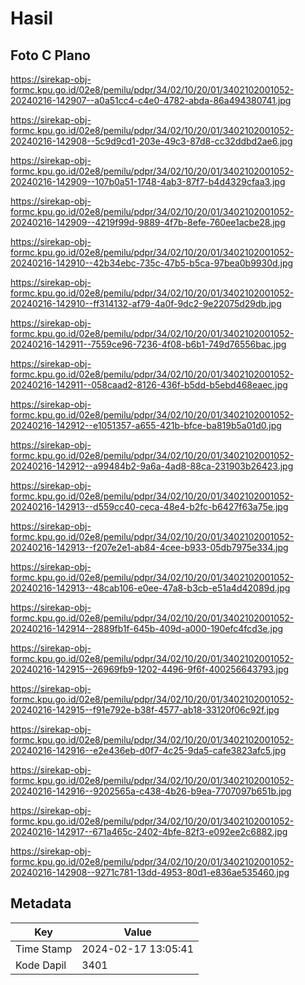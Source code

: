 # Hasil

## Foto C Plano

https://sirekap-obj-formc.kpu.go.id/02e8/pemilu/pdpr/34/02/10/20/01/3402102001052-20240216-142907--a0a51cc4-c4e0-4782-abda-86a494380741.jpg

https://sirekap-obj-formc.kpu.go.id/02e8/pemilu/pdpr/34/02/10/20/01/3402102001052-20240216-142908--5c9d9cd1-203e-49c3-87d8-cc32ddbd2ae6.jpg

https://sirekap-obj-formc.kpu.go.id/02e8/pemilu/pdpr/34/02/10/20/01/3402102001052-20240216-142909--107b0a51-1748-4ab3-87f7-b4d4329cfaa3.jpg

https://sirekap-obj-formc.kpu.go.id/02e8/pemilu/pdpr/34/02/10/20/01/3402102001052-20240216-142909--4219f99d-9889-4f7b-8efe-760ee1acbe28.jpg

https://sirekap-obj-formc.kpu.go.id/02e8/pemilu/pdpr/34/02/10/20/01/3402102001052-20240216-142910--42b34ebc-735c-47b5-b5ca-97bea0b9930d.jpg

https://sirekap-obj-formc.kpu.go.id/02e8/pemilu/pdpr/34/02/10/20/01/3402102001052-20240216-142910--ff314132-af79-4a0f-9dc2-9e22075d29db.jpg

https://sirekap-obj-formc.kpu.go.id/02e8/pemilu/pdpr/34/02/10/20/01/3402102001052-20240216-142911--7559ce96-7236-4f08-b6b1-749d76556bac.jpg

https://sirekap-obj-formc.kpu.go.id/02e8/pemilu/pdpr/34/02/10/20/01/3402102001052-20240216-142911--058caad2-8126-436f-b5dd-b5ebd468eaec.jpg

https://sirekap-obj-formc.kpu.go.id/02e8/pemilu/pdpr/34/02/10/20/01/3402102001052-20240216-142912--e1051357-a655-421b-bfce-ba819b5a01d0.jpg

https://sirekap-obj-formc.kpu.go.id/02e8/pemilu/pdpr/34/02/10/20/01/3402102001052-20240216-142912--a99484b2-9a6a-4ad8-88ca-231903b26423.jpg

https://sirekap-obj-formc.kpu.go.id/02e8/pemilu/pdpr/34/02/10/20/01/3402102001052-20240216-142913--d559cc40-ceca-48e4-b2fc-b6427f63a75e.jpg

https://sirekap-obj-formc.kpu.go.id/02e8/pemilu/pdpr/34/02/10/20/01/3402102001052-20240216-142913--f207e2e1-ab84-4cee-b933-05db7975e334.jpg

https://sirekap-obj-formc.kpu.go.id/02e8/pemilu/pdpr/34/02/10/20/01/3402102001052-20240216-142913--48cab106-e0ee-47a8-b3cb-e51a4d42089d.jpg

https://sirekap-obj-formc.kpu.go.id/02e8/pemilu/pdpr/34/02/10/20/01/3402102001052-20240216-142914--2889fb1f-645b-409d-a000-190efc4fcd3e.jpg

https://sirekap-obj-formc.kpu.go.id/02e8/pemilu/pdpr/34/02/10/20/01/3402102001052-20240216-142915--26969fb9-1202-4496-9f6f-400256643793.jpg

https://sirekap-obj-formc.kpu.go.id/02e8/pemilu/pdpr/34/02/10/20/01/3402102001052-20240216-142915--f91e792e-b38f-4577-ab18-33120f06c92f.jpg

https://sirekap-obj-formc.kpu.go.id/02e8/pemilu/pdpr/34/02/10/20/01/3402102001052-20240216-142916--e2e436eb-d0f7-4c25-9da5-cafe3823afc5.jpg

https://sirekap-obj-formc.kpu.go.id/02e8/pemilu/pdpr/34/02/10/20/01/3402102001052-20240216-142916--9202565a-c438-4b26-b9ea-7707097b651b.jpg

https://sirekap-obj-formc.kpu.go.id/02e8/pemilu/pdpr/34/02/10/20/01/3402102001052-20240216-142917--671a465c-2402-4bfe-82f3-e092ee2c6882.jpg

https://sirekap-obj-formc.kpu.go.id/02e8/pemilu/pdpr/34/02/10/20/01/3402102001052-20240216-142908--9271c781-13dd-4953-80d1-e836ae535460.jpg


## Metadata

| Key        | Value               |
| ---------- | ------------------- |
| Time Stamp | 2024-02-17 13:05:41 |
| Kode Dapil | 3401                |



